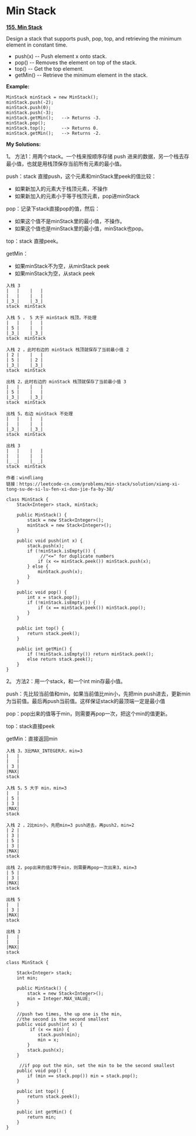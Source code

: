 # Min Stack

[**155. Min Stack**](https://leetcode.com/problems/min-stack/description/)

Design a stack that supports push, pop, top, and retrieving the minimum element in constant time.

* push\(x\) -- Push element x onto stack.
* pop\(\) -- Removes the element on top of the stack.
* top\(\) -- Get the top element.
* getMin\(\) -- Retrieve the minimum element in the stack.

**Example:**

```text
MinStack minStack = new MinStack();
minStack.push(-2);
minStack.push(0);
minStack.push(-3);
minStack.getMin();   --> Returns -3.
minStack.pop();
minStack.top();      --> Returns 0.
minStack.getMin();   --> Returns -2.
```

**My Solutions:**

1。 方法1：用两个stack。一个栈来按顺序存储 push 进来的数据，另一个栈去存最小值，也就是用栈顶保存当前所有元素的最小值。

push：stack 直接push，这个元素和minStack里peek的值比较：

* 如果新加入的元素大于栈顶元素，不操作
* 如果新加入的元素小于等于栈顶元素，pop进minStack

pop：记录下stack直接pop的值，然后：

* 如果这个值不是minStack里的最小值，不操作。
* 如果这个值也是minStack里的最小值，minStack也pop。

top：stack 直接peek。

getMin：

* 如果minStack不为空，从minStack peek
* 如果minStack为空，从stack peek

```text
入栈 3 
|   |    |   |
|   |    |   |
|_3_|    |_3_|
stack  minStack

入栈 5 ， 5 大于 minStack 栈顶，不处理
|   |    |   |
| 5 |    |   |
|_3_|    |_3_|
stack  minStack

入栈 2 ，此时右边的 minStack 栈顶就保存了当前最小值 2 
| 2 |    |   |
| 5 |    | 2 |
|_3_|    |_3_|
stack  minStack

出栈 2，此时右边的 minStack 栈顶就保存了当前最小值 3
|   |    |   |
| 5 |    |   |
|_3_|    |_3_|
stack  minStack

出栈 5，右边 minStack 不处理
|   |    |   |
|   |    |   |
|_3_|    |_3_|
stack  minStack

出栈 3
|   |    |   |
|   |    |   |
|_ _|    |_ _|
stack  minStack

作者：windliang
链接：https://leetcode-cn.com/problems/min-stack/solution/xiang-xi-tong-su-de-si-lu-fen-xi-duo-jie-fa-by-38/
```

```text
class MinStack {
    Stack<Integer> stack, minStack;
    
    public MinStack() {
        stack = new Stack<Integer>();
        minStack = new Stack<Integer>();
    }
    
    public void push(int x) {
        stack.push(x);
        if (!minStack.isEmpty()) {
             //"<=" for duplicate numbers
            if (x <= minStack.peek()) minStack.push(x); 
        } else {
            minStack.push(x);
        }
    }
    
    public void pop() {
        int x = stack.pop();
        if (!minStack.isEmpty()) {
            if (x == minStack.peek()) minStack.pop();
        }
    }
    
    public int top() {
        return stack.peek();
    }
    
    public int getMin() {
        if (!minStack.isEmpty()) return minStack.peek();
        else return stack.peek();
    }
}
```

2。 方法2：用一个stack，和一个int min存最小值。

push：先比较当前值和min，如果当前值比min小，先把min push进去，更新min为当前值。最后再push当前值。这样保证stack的最顶端一定是最小值

pop：pop出来的值等于min，则需要再pop一次，把这个min的值更新。

top：stack直接peek

getMin：直接返回min

```text
入栈 3，3比MAX_INTEGER大，min=3
|   |    
|   |    
| 3 | 
|MAX|   
stack  

入栈 5，5 大于 min，min=3
|   |    
| 5 |    
| 3 |
|MAX|       
stack  

入栈 2 ，2比min小，先把min=3 push进去，再push2，min=2
| 2 | 
| 3 |    
| 5 |    
| 3 |
|MAX|       
stack 

出栈 2，pop出来的值2等于min，则需要再pop一次出来3，min=3  
| 5 |    
| 3 |
|MAX|       
stack 

出栈 5
|   |    
| 3 |
|MAX|       
stack 

出栈 3
|   |    
|   |    
|MAX|    
stack  
```

```text
class MinStack {

    Stack<Integer> stack;
    int min;
    
    public MinStack() {
        stack = new Stack<Integer>();
        min = Integer.MAX_VALUE;
    }
    
    //push two times, the up one is the min, 
    //the second is the second smallest
    public void push(int x) { 
         if (x <= min) {
            stack.push(min);
            min = x;
        }
        stack.push(x);
    }
    
     //if pop out the min, set the min to be the second smallest
    public void pop() {
        if (min == stack.pop()) min = stack.pop();
    }
    
    public int top() {
        return stack.peek();
    }
    
    public int getMin() {
        return min;
    }
}
```

